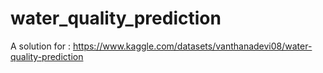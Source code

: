 # water_quality_prediction
A solution for : https://www.kaggle.com/datasets/vanthanadevi08/water-quality-prediction
